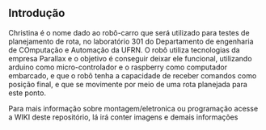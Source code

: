 ##  **Introdução** 

  Christina é o nome dado ao robô-carro que será utilizado para testes de planejamento de rota, no laboratório 301 do Departamento de engenharia de COmputação e Automação da UFRN. O robô utiliza tecnologias da empresa Parallax e o objetivo é conseguir deixar ele funcional, utilizando arduino como micro-controlador e o raspberry como computador embarcado, e que o robô tenha a capacidade de receber comandos como posição final, e que se movimente por meio de uma rota planejada para este ponto. 

  Para mais informação sobre montagem/eletronica ou programação acesse a WIKI deste repositório,  lá irá conter imagens e demais informações 
